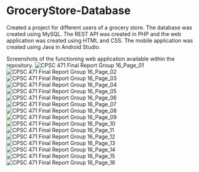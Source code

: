 
# GroceryStore-Database
Created a project for different users of a grocery store. The database was created using MySQL. The REST API was created in PHP and the web application was created using HTML and CSS. The mobile application was created using Java in Android Studio.

Screenshots of the functioning web application available within the repository.
![CPSC 471 Final Report Group 16_Page_01](https://user-images.githubusercontent.com/72106652/117516717-2607e800-af57-11eb-88fe-036b81dd50a7.png)
![CPSC 471 Final Report Group 16_Page_02](https://user-images.githubusercontent.com/72106652/117516718-26a07e80-af57-11eb-9f9a-4ca92270d48f.png)
![CPSC 471 Final Report Group 16_Page_03](https://user-images.githubusercontent.com/72106652/117516719-27391500-af57-11eb-939f-bdfcddf54b9e.png)
![CPSC 471 Final Report Group 16_Page_04](https://user-images.githubusercontent.com/72106652/117516720-27391500-af57-11eb-9a9b-df08384f28c4.png)
![CPSC 471 Final Report Group 16_Page_05](https://user-images.githubusercontent.com/72106652/117516722-27d1ab80-af57-11eb-85b9-93f636f0b216.png)
![CPSC 471 Final Report Group 16_Page_06](https://user-images.githubusercontent.com/72106652/117516723-286a4200-af57-11eb-8b47-cf98dd63e682.png)
![CPSC 471 Final Report Group 16_Page_07](https://user-images.githubusercontent.com/72106652/117516726-2902d880-af57-11eb-875a-5552881e148c.png)
![CPSC 471 Final Report Group 16_Page_08](https://user-images.githubusercontent.com/72106652/117516727-2902d880-af57-11eb-8576-97138eefdd3e.png)
![CPSC 471 Final Report Group 16_Page_09](https://user-images.githubusercontent.com/72106652/117516729-2902d880-af57-11eb-83ba-807f5037a0ca.png)
![CPSC 471 Final Report Group 16_Page_10](https://user-images.githubusercontent.com/72106652/117516730-299b6f00-af57-11eb-9c47-d39b6dcbbfcc.png)
![CPSC 471 Final Report Group 16_Page_11](https://user-images.githubusercontent.com/72106652/117516732-2a340580-af57-11eb-84e2-af02ca9af410.png)
![CPSC 471 Final Report Group 16_Page_12](https://user-images.githubusercontent.com/72106652/117516734-2a340580-af57-11eb-86df-205a65e0112d.png)
![CPSC 471 Final Report Group 16_Page_13](https://user-images.githubusercontent.com/72106652/117516735-2acc9c00-af57-11eb-8103-ff51428f250b.png)
![CPSC 471 Final Report Group 16_Page_14](https://user-images.githubusercontent.com/72106652/117516737-2b653280-af57-11eb-8d50-1d5b2f9ae657.png)
![CPSC 471 Final Report Group 16_Page_15](https://user-images.githubusercontent.com/72106652/117516738-2bfdc900-af57-11eb-8c50-c7576c7914e9.png)
![CPSC 471 Final Report Group 16_Page_16](https://user-images.githubusercontent.com/72106652/117516740-2bfdc900-af57-11eb-8ece-9c8af86c68cc.png)



